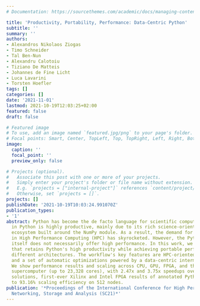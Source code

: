 ```yaml
---
# Documentation: https://sourcethemes.com/academic/docs/managing-content/

title: 'Productivity, Portability, Performance: Data-Centric Python'
subtitle: ''
summary: ''
authors:
- Alexandros Nikolaos Ziogas
- Timo Schneider
- Tal Ben-Nun
- Alexandru Calotoiu
- Tiziano De Matteis
- Johannes de Fine Licht
- Luca Lavarini
- Torsten Hoefler
tags: []
categories: []
date: '2021-11-01'
lastmod: 2021-10-19T12:03:25+02:00
featured: false
draft: false

# Featured image
# To use, add an image named `featured.jpg/png` to your page's folder.
# Focal points: Smart, Center, TopLeft, Top, TopRight, Left, Right, BottomLeft, Bottom, BottomRight.
image:
  caption: ''
  focal_point: ''
  preview_only: false

# Projects (optional).
#   Associate this post with one or more of your projects.
#   Simply enter your project's folder or file name without extension.
#   E.g. `projects = ["internal-project"]` references `content/project/deep-learning/index.md`.
#   Otherwise, set `projects = []`.
projects: []
publishDate: '2021-10-19T10:03:24.991070Z'
publication_types:
- '1'
abstract: Python has become the de facto language for scientific computing. Programming
  in Python is highly productive, mainly due to its rich science-oriented software
  ecosystem built around the NumPy module. As a result, the demand for Python support
  in High Performance Computing (HPC) has skyrocketed. However, the Python language
  itself does not necessarily offer high performance. In this work, we present a workflow
  that retains Python's high productivity while achieving portable performance across
  different architectures. The workflow's key features are HPC-oriented language extensions
  and a set of automatic optimizations powered by a data-centric intermediate representation.
  We show performance results and scaling across CPU, GPU, FPGA, and the Piz Daint
  supercomputer (up to 23,328 cores), with 2.47x and 3.75x speedups over previous-best
  solutions, first-ever Xilinx and Intel FPGA results of annotated Python, and up
  to 93.16% scaling efficiency on 512 nodes.
publication: '*Proceedings of the International Conference for High Performance Computing,
  Networking, Storage and Analysis (SC21)*'
---
```

